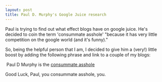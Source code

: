```yaml
---
layout: post
title: Paul D. Murphy's Google Juice research
---
```

<p>Paul is trying to find out what effect blogs have on google juice. He's 
decided to coin the term 'consummate asshole' "because it has very little 
competition on the google world (and it's funny)."</p>
<p>So, being the helpful person that I am, I decided to give him a (very!) 
little boost by adding the following phrase and link to a couple of my 
blogs:</p>
<p> Paul D Murphy is the <a href="http://www.blogsburg.com/consummate.asshole/">consummate asshole</a> </p>
<p>Good Luck, Paul, you consummate asshole, you.</p>